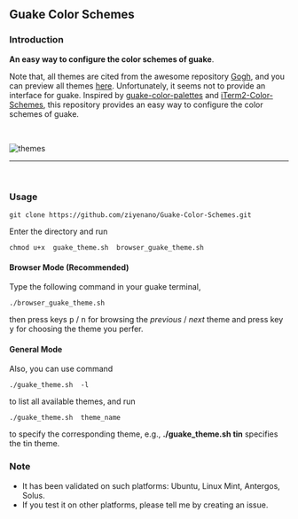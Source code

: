 ## Guake Color Schemes

### Introduction

__An easy way to configure the  color schemes of guake__.

Note that, all themes  are cited from the awesome repository [Gogh](https://github.com/Mayccoll/Gogh), and you can preview all  themes [here](https://github.com/Mayccoll/Gogh/blob/master/content/themes.md). Unfortunately, it seems not to provide an interface for guake. Inspired by [guake-color-palettes](https://github.com/coolwanglu/guake-colors-solarized) and [iTerm2-Color-Schemes](https://github.com/mbadolato/iTerm2-Color-Schemes), this repository provides an easy way to configure  the color schemes of guake. 

<br/>

![themes](https://github.com/ziyenano/Guake-Color-Schemes/blob/master/images/themes.gif)

-------------

<br/>

### Usage

```
git clone https://github.com/ziyenano/Guake-Color-Schemes.git
```
Enter the directory and run

```
chmod u+x  guake_theme.sh  browser_guake_theme.sh
```


#### Browser Mode (Recommended)

Type the following command in your guake terminal,

```
./browser_guake_theme.sh
```
then press keys <kbd>p</kbd> / <kbd>n</kbd> for browsing the _previous_ / _next_ theme and press key <kbd>y</kbd> for choosing the theme you perfer.

#### General Mode

Also, you can use command

```
./guake_theme.sh  -l
```
to list all available themes, and run 

```
./guake_theme.sh  theme_name
```
to specify the corresponding theme, e.g., __./guake_theme.sh tin__ specifies the tin theme.

### Note

* It has been validated on such platforms: Ubuntu, Linux Mint, Antergos, Solus. 
* If you test it on other platforms, please tell me by creating an issue.


